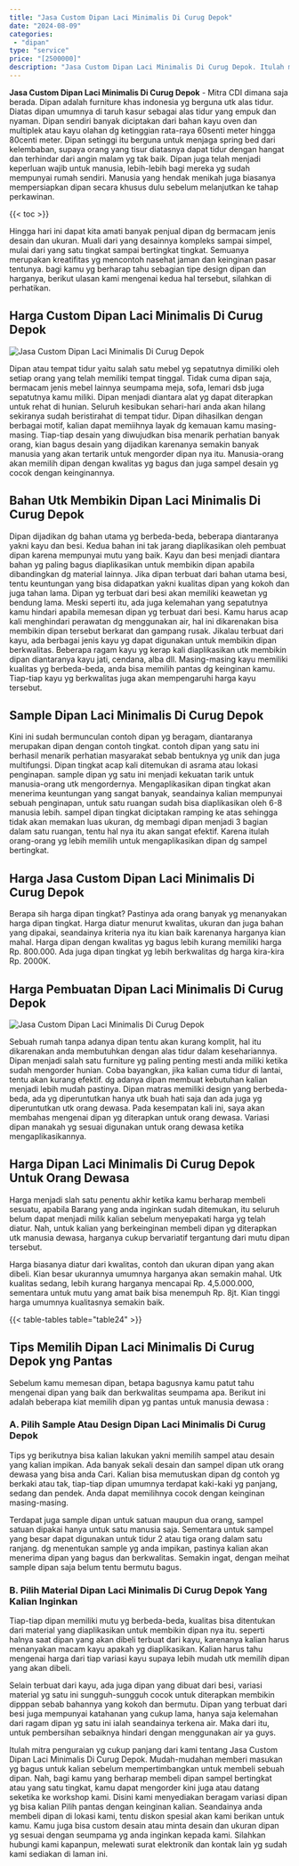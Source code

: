```yaml
---
title: "Jasa Custom Dipan Laci Minimalis Di Curug Depok"
date: "2024-08-09"
categories:
 - "dipan"
type: "service"
price: "[2500000]"
description: "Jasa Custom Dipan Laci Minimalis Di Curug Depok. Itulah mitra penguraian yg cukup panjang dari kami tentang Jasa Custom Dipan Laci Minimalis Di Curug Depok...."
---
```


**Jasa Custom Dipan Laci Minimalis Di Curug Depok** - Mitra CDI dimana saja berada. Dipan adalah furniture khas indonesia yg berguna utk alas tidur. Diatas dipan umumnya di taruh kasur sebagai alas tidur yang empuk dan nyaman. Dipan sendiri banyak diciptakan dari bahan kayu oven dan multiplek atau kayu olahan dg ketinggian rata-raya 60senti meter hingga 80centi meter. Dipan setinggi itu berguna untuk menjaga spring bed dari kelembaban, supaya orang yang tisur diatasnya dapat tidur dengan hangat dan terhindar dari angin malam yg tak baik. Dipan juga telah menjadi keperluan wajib untuk manusia, lebih-lebih bagi mereka yg sudah mempunyai rumah sendiri. Manusia yang hendak menikah juga biasanya mempersiapkan dipan secara khusus dulu sebelum melanjutkan ke tahap perkawinan.

{{< toc >}}

Hingga hari ini dapat kita amati banyak penjual dipan dg bermacam jenis desain dan ukuran. Muali dari yang desainnya kompleks sampai simpel, mulai dari yang satu tingkat sampai bertingkat tingkat. Semuanya merupakan kreatifitas yg mencontoh nasehat jaman dan keinginan pasar tentunya. bagi kamu yg berharap tahu sebagian tipe design dipan dan harganya, berikut ulasan kami mengenai kedua hal tersebut, silahkan di perhatikan.

## Harga Custom Dipan Laci Minimalis Di Curug Depok

![Jasa Custom Dipan Laci Minimalis Di Curug Depok](/images/mebel/dipan-anak-012.jpg)

Dipan atau tempat tidur yaitu salah satu mebel yg sepatutnya dimiliki oleh setiap orang yang telah memiliki tempat tinggal. Tidak cuma dipan saja, bermacam jenis mebel lainnya seumpama meja, sofa, lemari dsb juga sepatutnya kamu miliki. Dipan menjadi diantara alat yg dapat diterapkan untuk rehat di hunian. Seluruh kesibukan sehari-hari anda akan hilang sekiranya sudah beristirahat di tempat tidur. Dipan dihasilkan dengan berbagai motif, kalian dapat memiihnya layak dg kemauan kamu masing-masing. Tiap-tiap desain yang diwujudkan bisa menarik perhatian banyak orang, kian bagus desain yang dijadikan karenanya semakin banyak manusia yang akan tertarik untuk mengorder dipan nya itu. Manusia-orang akan memilih dipan dengan kwalitas yg bagus dan juga sampel desain yg cocok dengan keinginannya.

## Bahan Utk Membikin Dipan Laci Minimalis Di Curug Depok

Dipan dijadikan dg bahan utama yg berbeda-beda, beberapa diantaranya yakni kayu dan besi. Kedua bahan ini tak jarang diaplikasikan oleh pembuat dipan karena mempunyai mutu yang baik. Kayu dan besi menjadi diantara bahan yg paling bagus diaplikasikan untuk membikin dipan apabila dibandingkan dg material lainnya. Jika dipan terbuat dari bahan utama besi, tentu keuntungan yang bisa didapatkan yakni kualitas dipan yang kokoh dan juga tahan lama. Dipan yg terbuat dari besi akan memiliki keawetan yg bendung lama. Meski seperti itu, ada juga kelemahan yang sepatutnya kamu hindari apabila memesan dipan yg terbuat dari besi. Kamu harus acap kali menghindari perawatan dg menggunakan air, hal ini dikarenakan bisa membikin dipan tersebut berkarat dan gampang rusak. Jikalau terbuat dari kayu, ada berbagai jenis kayu yg dapat digunakan untuk membikin dipan berkwalitas. Beberapa ragam kayu yg kerap kali diaplikasikan utk membikin dipan diantaranya kayu jati, cendana, alba dll. Masing-masing kayu memiliki kualitas yg berbeda-beda, anda bisa memilih pantas dg keinginan kamu. Tiap-tiap kayu yg berkwalitas juga akan mempengaruhi harga kayu tersebut.

## Sample Dipan Laci Minimalis Di Curug Depok

Kini ini sudah bermunculan contoh dipan yg beragam, diantaranya merupakan dipan dengan contoh tingkat. contoh dipan yang satu ini berhasil menarik perhatian masyarakat sebab bentuknya yg unik dan juga multifungsi. Dipan tingkat acap kali ditemukan di asrama atau lokasi penginapan. sample dipan yg satu ini menjadi kekuatan tarik untuk manusia-orang utk mengordernya. Mengaplikasikan dipan tingkat akan menerima keuntungan yang sangat banyak, seandainya kalian mempunyai sebuah penginapan, untuk satu ruangan sudah bisa diaplikasikan oleh 6-8 manusia lebih. sampel dipan tingkat diciptakan ramping ke atas sehingga tidak akan memakan luas ukuran, dg membagi dipan menjadi 3 bagian dalam satu ruangan, tentu hal nya itu akan sangat efektif. Karena itulah orang-orang yg lebih memilih untuk mengaplikasikan dipan dg sampel bertingkat.

## Harga Jasa Custom Dipan Laci Minimalis Di Curug Depok

Berapa sih harga dipan tingkat? Pastinya ada orang banyak yg menanyakan harga dipan tingkat. Harga diatur menurut kwalitas, ukuran dan juga bahan yang dipakai, seandainya kriteria nya itu kian baik karenanya harganya kian mahal. Harga dipan dengan kwalitas yg bagus lebih kurang memiliki harga Rp. 800.000. Ada juga dipan tingkat yg lebih berkwalitas dg harga kira-kira Rp. 2000K.

## Harga Pembuatan Dipan Laci Minimalis Di Curug Depok

![Jasa Custom Dipan Laci Minimalis Di Curug Depok](/images/mebel/dipan-dewasa-010.jpg)

Sebuah rumah tanpa adanya dipan tentu akan kurang komplit, hal itu dikarenakan anda membutuhkan dengan alas tidur dalam kesehariannya. Dipan menjadi salah satu furniture yg paling penting mesti anda miliki ketika sudah mengorder hunian. Coba bayangkan, jika kalian cuma tidur di lantai, tentu akan kurang efektif. dg adanya dipan membuat kebutuhan kalian menjadi lebih mudah pastinya. Dipan matras memiliki design yang berbeda-beda, ada yg diperuntutkan hanya utk buah hati saja dan ada juga yg diperuntutkan utk orang dewasa. Pada kesempatan kali ini, saya akan membahas mengenai dipan yg diterapkan untuk orang dewasa. Variasi dipan manakah yg sesuai digunakan untuk orang dewasa ketika mengaplikasikannya.

## Harga Dipan Laci Minimalis Di Curug Depok Untuk Orang Dewasa

Harga menjadi slah satu penentu akhir ketika kamu berharap membeli sesuatu, apabila Barang yang anda inginkan sudah ditemukan, itu seluruh belum dapat menjadi milik kalian sebelum menyepakati harga yg telah diatur. Nah, untuk kalian yang berkeinginan membeli dipan yg diterapkan utk manusia dewasa, harganya cukup bervariatif tergantung dari mutu dipan tersebut.

Harga biasanya diatur dari kwalitas, contoh dan ukuran dipan yang akan dibeli. Kian besar ukurannya umumnya harganya akan semakin mahal. Utk kualitas sedang, lebih kurang harganya mencapai Rp. 4,5.000.000, sementara untuk mutu yang amat baik bisa menempuh Rp. 8jt. Kian tinggi harga umumnya kualitasnya semakin baik.

{{< table-tables table="table24" >}}

## Tips Memilih Dipan Laci Minimalis Di Curug Depok yng Pantas

Sebelum kamu memesan dipan, betapa bagusnya kamu patut tahu mengenai dipan yang baik dan berkwalitas seumpama apa. Berikut ini adalah beberapa kiat memilih dipan yg pantas untuk manusia dewasa :

### A. Pilih Sample Atau Design Dipan Laci Minimalis Di Curug Depok

Tips yg berikutnya bisa kalian lakukan yakni memilih sampel atau desain yang kalian impikan. Ada banyak sekali desain dan sampel dipan utk orang dewasa yang bisa anda Cari. Kalian bisa memutuskan dipan dg contoh yg berkaki atau tak, tiap-tiap dipan umumnya terdapat kaki-kaki yg panjang, sedang dan pendek. Anda dapat memilihnya cocok dengan keinginan masing-masing.

Terdapat juga sample dipan untuk satuan maupun dua orang, sampel satuan dipakai hanya untuk satu manusia saja. Sementara untuk sampel yang besar dapat digunakan untuk tidur 2 atau tiga orang dalam satu ranjang. dg menentukan sample yg anda impikan, pastinya kalian akan menerima dipan yang bagus dan berkwalitas. Semakin ingat, dengan meihat sample dipan saja belum tentu bermutu bagus.

### B. Pilih Material Dipan Laci Minimalis Di Curug Depok Yang Kalian Inginkan

Tiap-tiap dipan memiliki mutu yg berbeda-beda, kualitas bisa ditentukan dari material yang diaplikasikan untuk membikin dipan nya itu. seperti halnya saat dipan yang akan dibeli terbuat dari kayu, karenanya kalian harus menanyakan macam kayu apakah yg diaplikasikan. Kalian harus tahu mengenai harga dari tiap variasi kayu supaya lebih mudah utk memilih dipan yang akan dibeli.

Selain terbuat dari kayu, ada juga dipan yang dibuat dari besi, variasi material yg satu ini sungguh-sungguh cocok untuk diterapkan membikin dipppan sebab bahannya yang kokoh dan bermutu. Dipan yang terbuat dari besi juga mempunyai katahanan yang cukup lama, hanya saja kelemahan dari ragam dipan yg satu ini ialah seandainya terkena air. Maka dari itu, untuk pembersihan sebaiknya hindari dengan menggunakan air ya guys.

Itulah mitra penguraian yg cukup panjang dari kami tentang Jasa Custom Dipan Laci Minimalis Di Curug Depok. Mudah-mudahan memberi masukan yg bagus untuk kalian sebelum mempertimbangkan untuk membeli sebuah dipan. Nah, bagi kamu yang berharap membeli dipan sampel bertingkat atau yang satu tingkat, kamu dapat mengorder kini juga atau datang seketika ke workshop kami. Disini kami menyediakan beragam variasi dipan yg bisa kalian Pilih pantas dengan keinginan kalian. Seandainya anda membeli dipan di lokasi kami, tentu diskon spesial akan kami berikan untuk kamu. Kamu juga bisa custom desain atau minta desain dan ukuran dipan yg sesuai dengan seumpama yg anda inginkan kepada kami. Silahkan hubungi kami kapanpun, melewati surat elektronik dan kontak lain yg sudah kami sediakan di laman ini.
